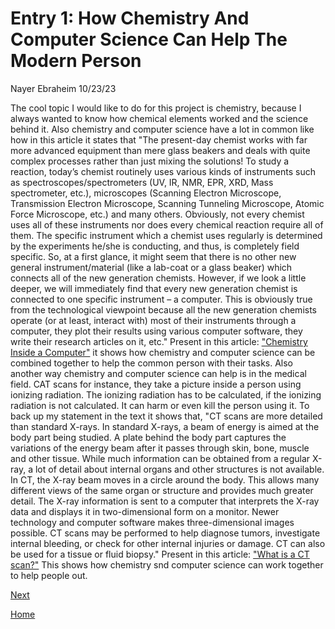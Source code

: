 # Entry 1: How Chemistry And Computer Science Can Help The Modern Person
Nayer Ebraheim 10/23/23

The cool topic I would like to do for this project is chemistry, because I always wanted to know how chemical elements worked and the science behind it. Also chemistry and computer science have a lot in common like how in this article it states that "The present-day chemist works with far more advanced equipment than mere glass beakers and deals with quite complex processes rather than just mixing the solutions! To study a reaction, today’s chemist routinely uses various kinds of instruments such as spectroscopes/spectrometers (UV, IR, NMR, EPR, XRD, Mass spectrometer, etc.), microscopes (Scanning Electron Microscope, Transmission Electron Microscope, Scanning Tunneling Microscope, Atomic Force Microscope, etc.) and many others. Obviously, not every chemist uses all of these instruments nor does every chemical reaction require all of them. The specific instrument which a chemist uses regularly is determined by the experiments he/she is conducting, and thus, is completely field specific. So, at a first glance, it might seem that there is no other new general instrument/material (like a lab-coat or a glass beaker) which connects all of the new generation chemists. However, if we look a little deeper, we will immediately find that every new generation chemist is connected to one specific instrument – a computer.  This is obviously true from the technological viewpoint because all the new generation chemists operate (or at least, interact with) most of their instruments through a computer, they plot their results using various computer software, they write their research articles on it, etc." Present in this article: ["Chemistry Inside a Computer"](https://www.amrita.edu/news/chemistry-inside-computer/) it shows how chemistry and computer science can be combined together to help the common person with their tasks. Also another way chemistry and computer science can help is in the medical field. CAT scans for instance, they take a picture inside a person using ionizing radiation. The ionizing radiation has to be calculated, if the ionizing radiation is not calculated. It can harm or even kill the person using it. To back up my statement in the text it shows that, "CT scans are more detailed than standard X-rays. In standard X-rays, a beam of energy is aimed at the body part being studied. A plate behind the body part captures the variations of the energy beam after it passes through skin, bone, muscle and other tissue. While much information can be obtained from a regular X-ray, a lot of detail about internal organs and other structures is not available. In CT, the X-ray beam moves in a circle around the body. This allows many different views of the same organ or structure and provides much greater detail. The X-ray information is sent to a computer that interprets the X-ray data and displays it in two-dimensional form on a monitor. Newer technology and computer software makes three-dimensional images possible. CT scans may be performed to help diagnose tumors, investigate internal bleeding, or check for other internal injuries or damage. CT can also be used for a tissue or fluid biopsy." Present in this article: ["What is a CT scan?"]([https://www.amrita.edu/news/chemistry-inside-computer/](https://www.hopkinsmedicine.org/health/treatment-tests-and-therapies/computed-tomography-ct-scan)https://www.hopkinsmedicine.org/health/treatment-tests-and-therapies/computed-tomography-ct-scan) This shows how chemistry snd computer science can work together to help people out.
 

 

[Next](entry02.md)

[Home](../README.md)
